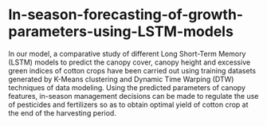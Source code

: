 # In-season-forecasting-of-growth-parameters-using-LSTM-models
In our model, a comparative study of different Long Short-Term Memory (LSTM) models to predict the canopy cover, canopy height and excessive green indices of cotton crops have been carried out using training datasets generated by K-Means clustering and Dynamic Time Warping (DTW) techniques of data modeling. Using the predicted parameters of canopy features, in-season management decisions can be made to regulate the use of pesticides and fertilizers so as to obtain optimal yield of cotton crop at the end of the harvesting period.
